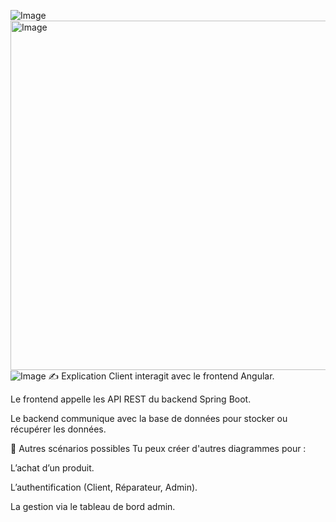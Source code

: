 ![Image](https://github.com/user-attachments/assets/07d49d61-6f94-4865-9361-60fa3d168260)
<img width="559" alt="Image" src="https://github.com/user-attachments/assets/4dd795ac-f09a-4c65-a3d1-94335572142b" />
![Image](https://github.com/user-attachments/assets/e2de63b8-2b14-46a5-9ca1-fc1acc513282)
✍️ Explication
Client interagit avec le frontend Angular.

Le frontend appelle les API REST du backend Spring Boot.

Le backend communique avec la base de données pour stocker ou récupérer les données.

🎯 Autres scénarios possibles
Tu peux créer d'autres diagrammes pour :

L’achat d’un produit.

L’authentification (Client, Réparateur, Admin).

La gestion via le tableau de bord admin.

